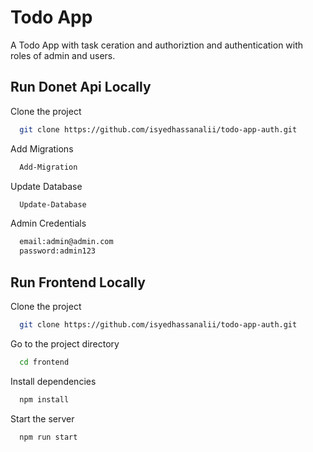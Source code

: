 # Todo App

A Todo App with task ceration and authoriztion and authentication with roles of admin and users.

## Run Donet Api Locally

Clone the project

```bash
  git clone https://github.com/isyedhassanalii/todo-app-auth.git
```

Add Migrations

```bash
  Add-Migration
```

Update Database

```bash
  Update-Database
```
Admin Credentials

```bash
  email:admin@admin.com
  password:admin123
```

## Run Frontend Locally

Clone the project

```bash
  git clone https://github.com/isyedhassanalii/todo-app-auth.git
```

Go to the project directory

```bash
  cd frontend
```

Install dependencies

```bash
  npm install
```

Start the server

```bash
  npm run start
```